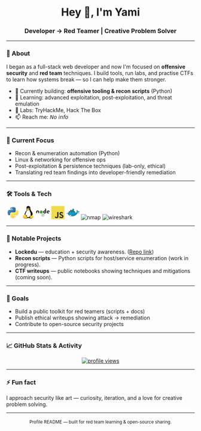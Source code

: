 <h1 align="center">Hey 👋, I'm Yami</h1>
<h3 align="center">Developer →  Red Teamer | Creative Problem Solver</h3>

---

### 🧠 About
I began as a full-stack web developer and now I'm focused on **offensive security** and **red team** techniques. I build tools, run labs, and practise CTFs to learn how systems break — so I can help make them stronger.

- 🔭 Currently building: **offensive tooling & recon scripts** (Python)
- 🌱 Learning: advanced exploitation, post-exploitation, and threat emulation
- 🧩 Labs: TryHackMe, Hack The Box
- 📫 Reach me: 𝘕𝘰 𝘪𝘯𝘧𝘰

---

### 🚀 Current Focus
- Recon & enumeration automation (Python)
- Linux & networking for offensive ops
- Post-exploitation & persistence techniques (lab-only, ethical)
- Translating red team findings into developer-friendly remediation

---

### 🛠️ Tools & Tech
<p align="left">
  <img src="https://raw.githubusercontent.com/devicons/devicon/master/icons/python/python-original.svg" alt="python" width="36" height="36"/>
  <img src="https://raw.githubusercontent.com/devicons/devicon/master/icons/linux/linux-original.svg" alt="linux" width="36" height="36"/>
  <img src="https://raw.githubusercontent.com/devicons/devicon/master/icons/nodejs/nodejs-original-wordmark.svg" alt="nodejs" width="36" height="36"/>
  <img src="https://raw.githubusercontent.com/devicons/devicon/master/icons/javascript/javascript-original.svg" alt="javascript" width="36" height="36"/>
  <img src="https://raw.githubusercontent.com/devicons/devicon/master/icons/docker/docker-original.svg" alt="docker" width="36" height="36"/>
  <img src="[https://upload.wikimedia.org/wikipedia/commons/5/50/Nmap_logo.svg](https://cdn.brandfetch.io/idCqcY6yWr/w/400/h/400/theme/dark/icon.png?c=1bxid64Mup7aczewSAYMX&t=1756548499635)" alt="nmap" width="36" height="36"/>
  <img src="https://upload.wikimedia.org/wikipedia/commons/d/dc/Wireshark_icon.svg" alt="wireshark" width="36" height="36"/>
</p>

---

### 📂 Notable Projects
- **Lockedu** — education + security awareness. ([Repo link](https://github.com/MiguelGC97/projectLockEdu))
- **Recon scripts** — Python scripts for host/service enumeration (work in progress).
- **CTF writeups** — public notebooks showing techniques and mitigations (coming soon).

---

### 🎯 Goals
- Build a public toolkit for red teamers (scripts + docs)
- Publish ethical writeups showing attack → remediation
- Contribute to open-source security projects

---

### 📈 GitHub Stats & Activity
<!-- GitHub readme stats (optional) -->
<p align="center">
  <a href="https://github.com/YourUsername"><img alt="profile views" src="https://komarev.com/ghpvc/?username=YourUsername&color=ff69b4"/></a>
</p>

---

### ⚡ Fun fact
I approach security like art — curiosity, iteration, and a love for creative problem solving.

---

<p align="center">
  <small>Profile README — built for red team learning & open-source sharing.</small>
</p>
